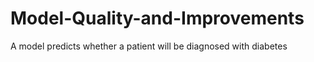 # Model-Quality-and-Improvements
A model predicts whether a patient will be diagnosed with diabetes

